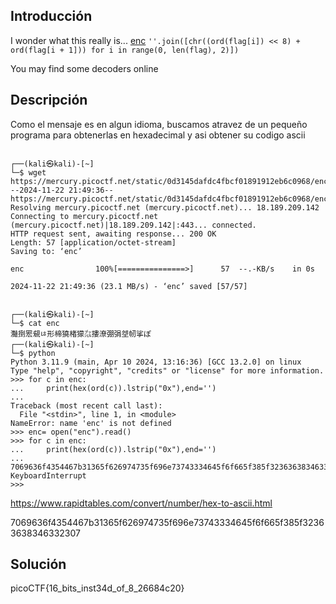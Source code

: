 ## Introducción
I wonder what this really is... [enc](https://mercury.picoctf.net/static/0d3145dafdc4fbcf01891912eb6c0968/enc) `''.join([chr((ord(flag[i]) << 8) + ord(flag[i + 1])) for i in range(0, len(flag), 2)])`

You may find some decoders online
## Descripción
Como el mensaje es en algun idioma, buscamos atravez de un pequeño programa para obtenerlas en hexadecimal y asi obtener su codigo ascii

```
                                                                           
┌──(kali㉿kali)-[~]
└─$ wget https://mercury.picoctf.net/static/0d3145dafdc4fbcf01891912eb6c0968/enc
--2024-11-22 21:49:36--  https://mercury.picoctf.net/static/0d3145dafdc4fbcf01891912eb6c0968/enc
Resolving mercury.picoctf.net (mercury.picoctf.net)... 18.189.209.142
Connecting to mercury.picoctf.net (mercury.picoctf.net)|18.189.209.142|:443... connected.
HTTP request sent, awaiting response... 200 OK
Length: 57 [application/octet-stream]
Saving to: ‘enc’

enc                100%[===============>]      57  --.-KB/s    in 0s      

2024-11-22 21:49:36 (23.1 MB/s) - ‘enc’ saved [57/57]

                                                                           
┌──(kali㉿kali)-[~]
└─$ cat enc                       
灩捯䍔䙻ㄶ形楴獟楮獴㌴摟潦弸弲㘶㠴挲ぽ                                                                           
┌──(kali㉿kali)-[~]
└─$ python          
Python 3.11.9 (main, Apr 10 2024, 13:16:36) [GCC 13.2.0] on linux
Type "help", "copyright", "credits" or "license" for more information.
>>> for c in enc:
...     print(hex(ord(c)).lstrip("0x"),end='')
... 
Traceback (most recent call last):
  File "<stdin>", line 1, in <module>
NameError: name 'enc' is not defined
>>> enc= open("enc").read()
>>> for c in enc:
...     print(hex(ord(c)).lstrip("0x"),end='')
... 
7069636f4354467b31365f626974735f696e73743334645f6f665f385f32363638346332307>>> 
KeyboardInterrupt                                                            
>>> 

```

https://www.rapidtables.com/convert/number/hex-to-ascii.html

7069636f4354467b31365f626974735f696e73743334645f6f665f385f32363638346332307
## Solución 
picoCTF{16_bits_inst34d_of_8_26684c20}
